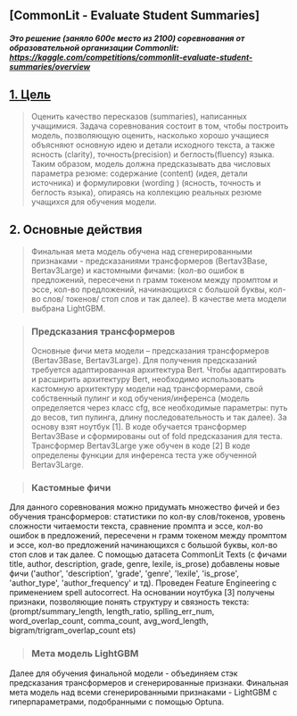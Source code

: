 ## [CommonLit - Evaluate Student Summaries]
##### Это решение (заняло 600е место из 2100) соревнования от образовательной организации Commonlit: https://kaggle.com/competitions/commonlit-evaluate-student-summaries/overview

## [1. Цель](https://www.kaggle.com/competitions/commonlit-evaluate-student-summaries/overview)
> Оценить качество пересказов (summaries), написанных учащимися. Задача соревнования состоит в том, чтобы построить модель, позволяющую оценить, насколько хорошо учащиеся объясняют основную идею и детали исходного текста, а также ясность (clarity), точность(precision) и беглость(fluency) языка.  
Таким образом, модель должна предсказывать два числовых параметра резюме: содержание (content) (идея, детали источника) и формулировки (wording ) (ясность, точность и беглость языка), опираясь на коллекцию реальных резюме учащихся для обучения модели. 

##  2.	Основные действия

> Финальная мета модель обучена над сгенерированными признаками - предсказаниями трансформеров (Bertav3Base, Bertav3Large) и кастомными фичами: (кол-во ошибок в предложений, пересечени n грамм токеном между промптом и эссе, кол-во предложений, начинающихся с большой буквы, кол-во слов/ токенов/ стоп слов и так далее). В качестве мета модели выбрана LightGBM.

> ### Предсказания трансформеров
> Основные фичи мета модели – предсказания трансформеров (Bertav3Base, Bertav3Large). Для получения предсказаний требуется адаптированная архитектура Bert. Чтобы адаптировать и расширить архитектуру Bert, необходимо использовать кастомную архитектуру модели над трансформерами, свой собственный пулинг и код обучения/инференса (модель определяется через класс cfg, все необходимые параметры: путь до весов, тип пулинга, длину последовательность и так далее). За основу взят ноутбук [1]. В коде обучается трансформер Bertav3Base и сформированы out of fold предсказания для теста. 
Трансформер Bertav3Large уже обучен в коде [2]
В коде определены функции для инференса теста уже обученной Bertav3Large.

> ### Кастомные фичи
Для данного соревнования можно придумать множество фичей и без обучения трансформеров: статистики по кол-ву слов/токенов, уровень сложности читаемости текста, сравнение промпта и эссе, кол-во ошибок в предложений, пересечени н грамм токеном между промптом и эссе, кол-во предложений начинающихся с большой буквы, кол-во стоп слов и так далее.
 С помощью датасета CommonLit Texts (c фичами title, author, description, grade, genre, lexile, is_prose) добавлены новые фичи ('author', 'description', 'grade', 'genre', 'lexile', 'is_prose', 'author_type', 'author_frequency' и тд).
Проведен Feature Engineering с применением spell autocorrect. На основании ноутбука [3] получены признаки, позволяющие понять структуру и связность текста: (prompt/summary_length, length_ratio, splling_err_num, word_overlap_count, comma_count, avg_word_length, bigram/trigram_overlap_count ets)

> ### Мета модель LightGBM
Далее для обучения финальной модели - объединяем стэк предсказания трансформеров и сгенерированные признаки. Финальная мета модель над всеми сгенерированными признаками - LightGBM с гиперпараметрами, подобранными с помощью Optuna.
